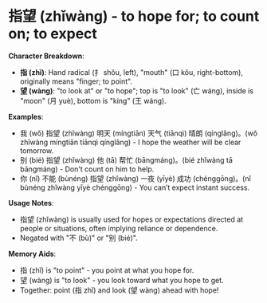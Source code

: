 # **指望 (zhǐwàng) - to hope for; to count on; to expect**

**Character Breakdown**:  
- **指 (zhǐ)**: Hand radical (扌 shǒu, left), "mouth" (口 kǒu, right-bottom), originally means "finger; to point".  
- **望 (wàng)**: "to look at" or "to hope"; top is "to look" (亡 wáng), inside is "moon" (月 yuè), bottom is "king" (王 wáng).

**Examples**:  
- 我 (wǒ) 指望 (zhǐwàng) 明天 (míngtiān) 天气 (tiānqì) 晴朗 (qínglǎng)。(wǒ zhǐwàng míngtiān tiānqì qínglǎng) - I hope the weather will be clear tomorrow.  
- 别 (bié) 指望 (zhǐwàng) 他 (tā) 帮忙 (bāngmáng)。(bié zhǐwàng tā bāngmáng) - Don't count on him to help.  
- 你 (nǐ) 不能 (bùnéng) 指望 (zhǐwàng) 一夜 (yīyè) 成功 (chénggōng)。(nǐ bùnéng zhǐwàng yīyè chénggōng) - You can’t expect instant success.

**Usage Notes**:  
- 指望 (zhǐwàng) is usually used for hopes or expectations directed at people or situations, often implying reliance or dependence.  
- Negated with "不 (bù)" or "别 (bié)".

**Memory Aids**:  
- 指 (zhǐ) is "to point" - you point at what you hope for.  
- 望 (wàng) is "to look" - you look toward what you hope to get.  
- Together: point (指 zhǐ) and look (望 wàng) ahead with hope!